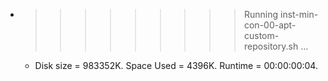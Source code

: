 * >>>>>>>>> Running inst-min-con-00-apt-custom-repository.sh ...
  * Disk size = 983352K. Space Used = 4396K. Runtime = 00:00:00:04.
